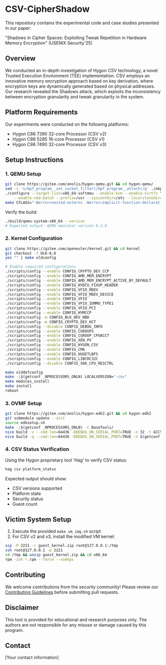 # CSV-CipherShadow

This repository contains the experimental code and case studies presented in our paper:

"Shadows in Cipher Spaces: Exploiting Tweak Repetition in Hardware Memory Encryption" (USENIX Security'25)

## Overview

We conducted an in-depth investigation of Hygon CSV technology, a novel Trusted Execution Environment (TEE) implementation. CSV employs an innovative memory encryption approach based on key derivation, where encryption keys are dynamically generated based on physical addresses. Our research revealed the Shadows attack, which exploits the inconsistency between encryption granularity and tweak granularity in the system.

## Platform Requirements

Our experiments were conducted on the following platforms:
- Hygon C86 7390 32-core Processor (CSV v2)
- Hygon C86 5285 16-core Processor (CSV v1)
- Hygon C86 7490 32-core Processor (CSV v3)

## Setup Instructions

### 1. QEMU Setup
```bash
git clone https://gitee.com/anolis/hygon-qemu.git && cd hygon-qemu/
sed -i 's/bpf_program__set_socket_filter(/bpf_program__attach(/g' ./ebpf/ebpf_rss.c
./configure --target-list=x86_64-softmmu --enable-kvm --enable-virtfs \
    --enable-cmd-batch --prefix=/usr --sysconfdir=/etc --localstatedir=/var
make CFLAGS="-Werror=nested-externs -Werror=implicit-function-declaration" -j$(nproc)
```

Verify the build:
```bash
./build/qemu-system-x86_64 --version
# Expected output: QEMU emulator version 6.2.0
```

### 2. Kernel Configuration
```bash
git clone https://gitee.com/openeuler/kernel.git && cd kernel
git checkout -f OLK-6.6
yes "" | make oldconfig

# Enable required configurations
./scripts/config --enable CONFIG_CRYPTO_DEV_CCP
./scripts/config --enable CONFIG_AMD_MEM_ENCRYPT
./scripts/config --enable CONFIG_AMD_MEM_ENCRYPT_ACTIVE_BY_DEFAULT
./scripts/config --enable CONFIG_HYDCU_FIXUP_HEADER
./scripts/config --enable CONFIG_VFIO_MDEV
./scripts/config --enable CONFIG_VFIO_MDEV_DEVICE
./scripts/config --enable CONFIG_VFIO
./scripts/config --enable CONFIG_VFIO_IOMMU_TYPE1
./scripts/config --enable CONFIG_VFIO_PCI
./scripts/config --enable CONFIG_HYMCCP
./scripts/config -m CONFIG_BLK_DEV_NBD
./scripts/config -m CONFIG_CRYPTO_DEV_HCT
./scripts/config --disable CONFIG_DEBUG_INFO
./scripts/config --enable CONFIG_CGROUPS
./scripts/config --enable CONFIG_CGROUP_CPUACCT
./scripts/config --enable CONFIG_XEN_PV
./scripts/config --enable CONFIG_HYGON_CSV
./scripts/config --enable CONFIG_CMA
./scripts/config --enable CONFIG_HUGETLBFS
./scripts/config --enable CONFIG_LIBCRC32C
./scripts/config --disable CONFIG_X86_CPU_RESCTRL

make olddefconfig
make -j$(getconf _NPROCESSORS_ONLN) LOCALVERSION="-csv"
make modules_install
make install
reboot
```

### 3. OVMF Setup
```bash
git clone https://gitee.com/anolis/hygon-edk2.git && cd hygon-edk2
git submodule update --init
source edksetup.sh
make -j$(getconf _NPROCESSORS_ONLN) -C BaseTools/
nice build -v --cmd-len=64436 -DDEBUG_ON_SERIAL_PORT=TRUE -n 32 -t GCC5 -a X64 -p OvmfPkg/OvmfPkgX64.dsc
nice build -q --cmd-len=64436 -DDEBUG_ON_SERIAL_PORT=TRUE -n $(getconf _NPROCESSORS_ONLN) -t GCC5 -a X64 -p OvmfPkg/OvmfPkgX64.dsc
```

### 4. CSV Status Verification
Using the Hygon proprietary tool 'Hag' to verify CSV status:
```bash
hag csv platform_status
```

Expected output should show:
- CSV versions supported
- Platform state
- Security status
- Guest count

## Victim System Setup

1. Execute the provided `make_vm_img.sh` script
2. For CSV v2 and v3, install the modified VM kernel:
```bash
scp -P 2221 -r guest_kernel.zip root@127.0.0.1:/tmp
ssh root@127.0.0.1 -p 2221
cd /tmp && unzip guest_kernel.zip && cd x86_64
rpm -ivh *.rpm --force --nodeps
```

## Contributing

We welcome contributions from the security community! Please review our [Contributing Guidelines](CONTRIBUTING.md) before submitting pull requests.

## Disclaimer

This tool is provided for educational and research purposes only. The authors are not responsible for any misuse or damage caused by this program.

## Contact

[Your contact information]

